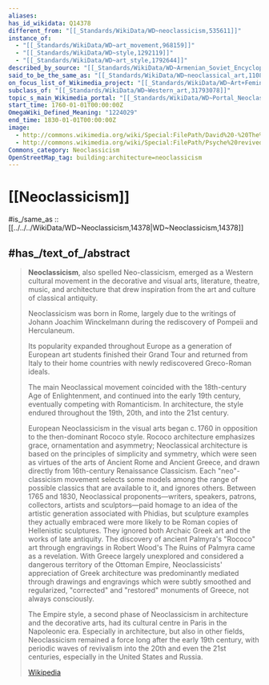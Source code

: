 ```yaml
---
aliases:
has_id_wikidata: Q14378
different_from: "[[_Standards/WikiData/WD~neoclassicism,535611]]"
instance_of:
  - "[[_Standards/WikiData/WD~art_movement,968159]]"
  - "[[_Standards/WikiData/WD~style,1292119]]"
  - "[[_Standards/WikiData/WD~art_style,1792644]]"
described_by_source: "[[_Standards/WikiData/WD~Armenian_Soviet_Encyclopedia,2657718]]"
said_to_be_the_same_as: "[[_Standards/WikiData/WD~neoclassical_art,11081726]]"
on_focus_list_of_Wikimedia_project: "[[_Standards/WikiData/WD~Art+Feminism,24909800]]"
subclass_of: "[[_Standards/WikiData/WD~Western_art,31793078]]"
topic_s_main_Wikimedia_portal: "[[_Standards/WikiData/WD~Portal_Neoclassicism,116985647]]"
start_time: 1760-01-01T00:00:00Z
OmegaWiki_Defined_Meaning: "1224029"
end_time: 1830-01-01T00:00:00Z
image:
  - http://commons.wikimedia.org/wiki/Special:FilePath/David%20-%20The%20Death%20of%20Socrates.jpg
  - http://commons.wikimedia.org/wiki/Special:FilePath/Psyche%20revived%20by%20cupid%27s%20kiss%2C%20Paris%202%20October%202011%20002.jpg
Commons_category: Neoclassicism
OpenStreetMap_tag: building:architecture=neoclassicism
---
```


# [[Neoclassicism]] 

#is_/same_as :: [[../../../WikiData/WD~Neoclassicism,14378|WD~Neoclassicism,14378]] 

## #has_/text_of_/abstract 

> **Neoclassicism**, also spelled Neo-classicism, emerged as a Western cultural movement 
> in the decorative and visual arts, literature, theatre, music, and architecture 
> that drew inspiration from the art and culture of classical antiquity. 
> 
> Neoclassicism was born in Rome, largely due to the writings of Johann Joachim Winckelmann 
> during the rediscovery of Pompeii and Herculaneum. 
> 
> Its popularity expanded throughout Europe 
> as a generation of European art students finished their Grand Tour 
> and returned from Italy to their home countries with newly rediscovered Greco-Roman ideals. 
> 
> The main Neoclassical movement coincided with the 18th-century Age of Enlightenment, 
> and continued into the early 19th century, eventually competing with Romanticism. 
> In architecture, the style endured throughout the 19th, 20th, and into the 21st century.
>
> European Neoclassicism in the visual arts began c. 1760 in opposition to the then-dominant Rococo style. Rococo architecture emphasizes grace, ornamentation and asymmetry; Neoclassical architecture is based on the principles of simplicity and symmetry, which were seen as virtues of the arts of Ancient Rome and Ancient Greece, and drawn directly from 16th-century Renaissance Classicism. Each "neo"-classicism movement selects some models among the range of possible classics that are available to it, and ignores others. Between 1765 and 1830, Neoclassical proponents—writers, speakers, patrons, collectors, artists and sculptors—paid homage to an idea of the artistic generation associated with Phidias, but sculpture examples they actually embraced were more likely to be Roman copies of Hellenistic sculptures. They ignored both Archaic Greek art and the works of late antiquity. The discovery of ancient Palmyra's "Rococo" art through engravings in Robert Wood's The Ruins of Palmyra came as a revelation. With Greece largely unexplored and considered a dangerous territory of the Ottoman Empire, Neoclassicists' appreciation of Greek architecture was predominantly mediated through drawings and engravings which were subtly smoothed and regularized, "corrected" and "restored" monuments of Greece, not always consciously.
>
> The Empire style, a second phase of Neoclassicism in architecture and the decorative arts, had its cultural centre in Paris in the Napoleonic era. Especially in architecture, but also in other fields, Neoclassicism remained a force long after the early 19th century, with periodic waves of revivalism into the 20th and even the 21st centuries, especially in the United States and Russia.
>
> [Wikipedia](https://en.wikipedia.org/wiki/Neoclassicism) 

